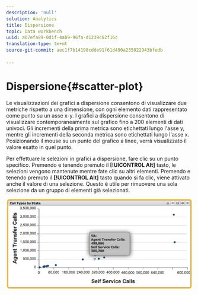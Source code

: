```yaml
---
description: 'null'
solution: Analytics
title: Dispersione
topic: Data workbench
uuid: a07efa89-0d1f-4ab9-96fa-d1239c82f16c
translation-type: tm+mt
source-git-commit: aec1f7b14198cdde91f61d490a235022943bfedb

---
```



# Dispersione{#scatter-plot}

Le visualizzazioni dei grafici a dispersione consentono di visualizzare due metriche rispetto a una dimensione, con ogni elemento dati rappresentato come punto su un asse x-y. I grafici a dispersione consentono di visualizzare contemporaneamente sul grafico fino a 200 elementi di dati univoci. Gli incrementi della prima metrica sono etichettati lungo l&#39;asse y, mentre gli incrementi della seconda metrica sono etichettati lungo l&#39;asse x. Posizionando il mouse su un punto del grafico a linee, verrà visualizzato il valore esatto in quel punto.

Per effettuare le selezioni in grafici a dispersione, fare clic su un punto specifico. Premendo e tenendo premuto il **[!UICONTROL Alt]** tasto, le selezioni vengono mantenute mentre fate clic su altri elementi. Premendo e tenendo premuto il **[!UICONTROL Alt]** tasto quando si fa clic, viene attivato anche il valore di una selezione. Questo è utile per rimuovere una sola selezione da un gruppo di elementi già selezionati.

![](assets/scatter_plot.png)

